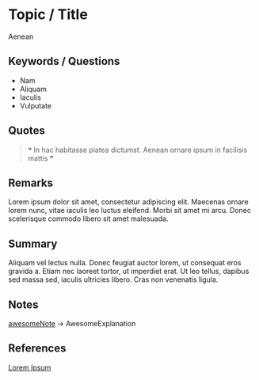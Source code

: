 # Topic / Title

Aenean

## Keywords / Questions

* Nam
* Aliquam
* Iaculis
* Vulputate

## Quotes

> ❝ In hac habitasse platea dictumst. Aenean ornare ipsum in facilisis mattis ❞ 

## Remarks

Lorem ipsum dolor sit amet, consectetur adipiscing elit. Maecenas ornare lorem nunc, vitae iaculis leo luctus eleifend. Morbi sit amet mi arcu. Donec scelerisque commodo libero sit amet malesuada.


## Summary

Aliquam vel lectus nulla. Donec feugiat auctor lorem, ut consequat eros gravida a. Etiam nec laoreet tortor, ut imperdiet erat. Ut leo tellus, dapibus sed massa sed, iaculis ultricies libero. Cras non venenatis ligula.

## Notes

[awesomeNote](awesomeLink) -> AwesomeExplanation

## References

[Lorem Ipsum](https://fr.lipsum.com/)